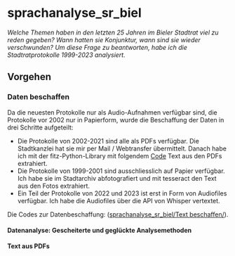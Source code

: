 # sprachanalyse_sr_biel

*Welche Themen haben in den letzten 25 Jahren im Bieler Stadtrat viel zu reden gegeben? Wann hatten sie Konjunktur, wann sind sie wieder verschwunden? Um diese Frage zu beantworten, habe ich die Stadtratprotokolle 1999-2023 analysiert.*

## Vorgehen

### Daten beschaffen
Da die neuesten Protokolle nur als Audio-Aufnahmen verfügbar sind, die Protokolle vor 2002 nur in Papierform, wurde die Beschaffung der Daten in drei Schritte aufgeteilt:

* Die Protokolle von 2002-2021 sind alle als PDFs verfügbar. Die Stadtkanzlei hat sie mir per Mail / Webtransfer übermittelt. Danach habe ich mit der fitz-Python-Library mit folgendem [Code](url) Text aus den PDFs extrahiert.
* Die Protokolle von 1999-2001 sind ausschliesslich auf Papier verfügbar. Ich habe sie im Stadtarchiv abfotografiert und mit tesseract den Text aus den Fotos extrahiert.
* Ein Teil der Protokolle von 2022 und 2023 ist erst in Form von Audiofiles verfügbar. Ich habe die Audiofiles über die API von Whisper vertextet.

Die Codes zur Datenbeschaffung: ([sprachanalyse_sr_biel/Text beschaffen/](https://github.com/cherhomme/sprachanalyse_sr_biel/tree/main/Text%20beschaffen)).

#### Datenanalyse: Gescheiterte und geglückte Analysemethoden



**Text aus PDFs**
